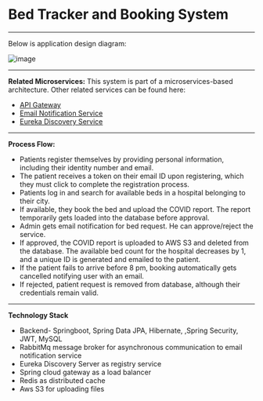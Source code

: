# Bed Tracker and Booking System
***
Below is application design diagram:

![image](https://github.com/deekshamypersonal/bedtracker/assets/150110347/50de1f49-910e-4853-bf3c-7f7a559e8338)

***

**Related Microservices:**
This system is part of a microservices-based architecture. Other related services can be found here:

- [API Gateway](https://github.com/deekshamypersonal/api-gateway)  
- [Email Notification Service](https://github.com/deekshamypersonal/email-notification)  
- [Eureka Discovery Service](https://github.com/deekshamypersonal/Discovery-Service)

***

**Process Flow:**
* Patients register themselves by providing personal information, including their identity number and email.
* The patient receives a token on their email ID upon registering, which they must click to complete the registration process.
* Patients log in and search for available beds in a hospital belonging to their city.
* If available, they book the bed and upload the COVID report. The report temporarily gets loaded into the database before approval.
* Admin gets email notification for bed request. He can approve/reject the service.
* If approved, the COVID report is uploaded to AWS S3 and deleted from the database. The available bed count for the hospital decreases by 1, and a unique ID is generated 
  and emailed to the patient.
* If the patient fails to arrive before 8 pm, booking automatically gets cancelled notifying user with an email.
* If rejected, patient request is removed from database, although their credentials remain valid.
  
***

**Technology Stack**
* Backend- Springboot, Spring Data JPA, Hibernate, ,Spring Security, JWT, MySQL
* RabbitMq message broker for asynchronous communication to email notification service
* Eureka Discovery Server as registry service
* Spring cloud gateway as a load balancer
* Redis as distributed cache
* Aws S3 for uploading files


